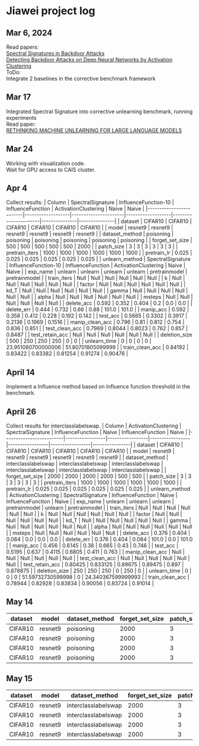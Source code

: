 # Jiawei project log
## Mar 6, 2024
Read papers: \
[Spectral Signatures in Backdoor Attacks](https://arxiv.org/abs/1811.00636) \
[Detecting Backdoor Attacks on Deep Neural Networks by Activation Clustering](https://arxiv.org/abs/1811.03728)
\
ToDo:\
Integrate 2 baselines in the corrective benchmark framework

## Mar 17
Integrated Spectral Signature into corrective unlearning benchmark, running experiments \
Read paper: \
[RETHINKING MACHINE UNLEARNING FOR LARGE LANGUAGE MODELS](https://arxiv.org/pdf/2402.08787.pdf)

## Mar 24
Working with visualization code. \
Wait for GPU access to CAIS cluster.

## Apr 4
Collect results:
| Column                  | SpectralSignature | InfluenceFunction-10 | InfluenceFunction | ActivationClustering | Naive         | Naive         |
|-------------------------|-------------------|----------------------|-------------------|----------------------|---------------|---------------|
| dataset                 | CIFAR10           | CIFAR10              | CIFAR10           | CIFAR10              | CIFAR10       | CIFAR10       |
| model                   | resnet9           | resnet9              | resnet9           | resnet9              | resnet9       | resnet9       |
| dataset_method          | poisoning         | poisoning            | poisoning         | poisoning            | poisoning     | poisoning     |
| forget_set_size         | 500               | 500                  | 500               | 500                  | 500           | 2000          |
| patch_size              | 3                 | 3                    | 3                 | 3                    | 3             | 3             |
| pretrain_iters          | 1000              | 1000                 | 1000              | 1000                 | 1000          | 1000          |
| pretrain_lr             | 0.025             | 0.025                | 0.025             | 0.025                | 0.025         | 0.025         |
| unlearn_method          | SpectralSignature | InfluenceFunction-10 | InfluenceFunction | ActivationClustering | Naive         | Naive         |
| exp_name                | unlearn           | unlearn              | unlearn           | unlearn              | pretrainmodel | pretrainmodel |
| train_iters             | Null              | Null                 | Null              | Null                 | Null          | Null          |
| k                       | Null              | Null                 | Null              | Null                 | Null          | Null          |
| factor                  | Null              | Null                 | Null              | Null                 | Null          | Null          |
| kd_T                    | Null              | Null                 | Null              | Null                 | Null          | Null          |
| gamma                   | Null              | Null                 | Null              | Null                 | Null          | Null          |
| alpha                   | Null              | Null                 | Null              | Null                 | Null          | Null          |
| msteps                  | Null              | Null                 | Null              | Null                 | Null          | Null          |
| delete_acc              | 0.592             | 0.352                | 0.404             | 0.2                  | 0.0           | 0.0           |
| delete_err              | 0.444             | 0.732                | 0.66              | 0.88                 | 101.0         | 101.0         |
| manip_acc               | 0.592             | 0.358                | 0.412             | 0.228                | 0.192         | 0.142         |
| test_acc                | 0.5665            | 0.3302               | 0.3917            | 0.2136               | 0.1969        | 0.1516        |
| manip_clean_acc         | 0.796             | 0.81                 | 0.812             | 0.754                | 0.836         | 0.851         |
| test_clean_acc          | 0.7969            | 0.8044               | 0.8023            | 0.762                | 0.857         | 0.8487        |
| test_retain_acc         | Null              | Null                 | Null              | Null                 | Null          | Null          |
| deletion_size           | 500               | 250                  | 250               | 250                  | 0             | 0             |
| unlearn_time            | 0                 | 0                    | 0                 | 0                    | 23.951080700000006 | 51.80701805099999 |
| train_clean_acc         | 0.84192           | 0.83422              | 0.83382           | 0.81254              | 0.91274       | 0.90476       |

## April 14
Implement a Influence method based on Influence function threshold in the benchmark.

## April 26
Collect results for interclasslabelswap.
| Column                  | ActivationClustering           | SpectralSignature           | InfluenceFunction           | Naive           | InfluenceFunction           | Naive          |
|-------------------------|-----------------|-----------------|-----------------|-----------------|-----------------|----------------|
| dataset                 | CIFAR10         | CIFAR10         | CIFAR10         | CIFAR10         | CIFAR10         | CIFAR10        |
| model                   | resnet9         | resnet9         | resnet9         | resnet9         | resnet9         | resnet9        |
| dataset_method          | interclasslabelswap | interclasslabelswap | interclasslabelswap | interclasslabelswap | interclasslabelswap | interclasslabelswap |
| forget_set_size         | 2000            | 2000            | 2000            | 2000            | 500             | 500            |
| patch_size              | 3               | 3               | 3               | 3               | 3               | 3              |
| pretrain_iters          | 1000            | 1000            | 1000            | 1000            | 1000            | 1000           |
| pretrain_lr             | 0.025           | 0.025           | 0.025           | 0.025           | 0.025           | 0.025          |
| unlearn_method          | ActivationClustering | SpectralSignature | InfluenceFunction | Naive           | InfluenceFunction | Naive         |
| exp_name                | unlearn         | unlearn         | unlearn         | pretrainmodel   | unlearn         | pretrainmodel  |
| train_iters             | Null            | Null            | Null            | Null            | Null            | Null           |
| k                       | Null            | Null            | Null            | Null            | Null            | Null           |
| factor                  | Null            | Null            | Null            | Null            | Null            | Null           |
| kd_T                    | Null            | Null            | Null            | Null            | Null            | Null           |
| gamma                   | Null            | Null            | Null            | Null            | Null            | Null           |
| alpha                   | Null            | Null            | Null            | Null            | Null            | Null           |
| msteps                  | Null            | Null            | Null            | Null            | Null            | Null           |
| delete_acc              | 0.376           | 0.404           | 0.084           | 0.0             | 0.0             | 0.0            |
| delete_err              | 0.376           | 0.404           | 0.084           | 101.0           | 0.0             | 101.0          |
| manip_acc               | 0.456           | 0.6145          | 0.38            | 0.665           | 0.43            | 0.746          |
| test_acc                | 0.5195          | 0.637           | 0.4115          | 0.6805          | 0.411           | 0.763          |
| manip_clean_acc         | Null            | Null            | Null            | Null            | Null            | Null           |
| test_clean_acc          | Null            | Null            | Null            | Null            | Null            | Null           |
| test_retain_acc         | 0.80425         | 0.833125        | 0.89675         | 0.89475         | 0.897           | 0.878875       |
| deletion_size           | 250             | 250             | 250             | 0               | 250             | 0              |
| unlearn_time            | 0               | 0               | 0               | 51.59732730599998 | 0              | 24.340367599999993 |
| train_clean_acc         | 0.78944         | 0.82928         | 0.83834         | 0.90056         | 0.83724         | 0.91014        |

## May 14
| dataset | model   | dataset_method | forget_set_size | patch_size | pretrain_iters | pretrain_lr | unlearn_method       | train_iters | k    | factor | kd_T | gamma | alpha | msteps | delete_acc | delete_err | manip_acc | test_acc | manip_clean_acc | test_clean_acc | test_retain_acc | deletion_size | unlearn_time          | train_clean_acc | removing_samples        |
|---------|---------|----------------|-----------------|------------|----------------|-------------|----------------------|-------------|------|--------|------|-------|-------|--------|------------|------------|-----------|----------|-----------------|----------------|-----------------|---------------|-----------------------|-----------------|-------------------------|
| CIFAR10 | resnet9 | poisoning      | 2000            | 3          | 1000           | 0.025       | ActivationClustering | Null        | Null | Null   | Null | Null  | Null  | Null   | 0.132      | 0.948      | 0.1355    | 0.1356   | 0.7375          | 0.7177         | Null            | 250           | 0                     | 0.7469          | 512                     |
| CIFAR10 | resnet9 | poisoning      | 2000            | 3          | 1000           | 0.025       | SpectralSignature    | Null        | Null | Null   | Null | Null  | Null  | Null   | 0.064      | 0.0        | 0.099     | 0.1      | 0.1115          | 0.1            | Null            | 250           | 0                     | 0.1             | 19682                   |
| CIFAR10 | resnet9 | poisoning      | 2000            | 3          | 1000           | 0.025       | FlippingInfluence    | Null        | Null | Null   | Null | Null  | Null  | Null   | 0.14       | 0.944      | 0.1435    | 0.1443   | 0.8765          | 0.8681         | Null            | 250           | 0                     | 0.93268         | 6786                    |
| CIFAR10 | resnet9 | poisoning      | 2000            | 3          | 1000           | 0.025       | Naive                | Null        | Null | Null   | Null | Null  | Null  | Null   | 0.0        | 101.0      | 0.142     | 0.1516   | 0.851           | 0.8487         | Null            | 0             | 24.625186281999987    | 0.90476         | 0                       |

## May 15
| dataset | model  | dataset_method     | forget_set_size | patch_size | pretrain_iters | pretrain_lr | unlearn_method      | exp_name     | train_iters | k    | factor | kd_T | gamma | alpha | msteps | delete_acc | delete_err | manip_acc | test_acc | manip_clean_acc | test_clean_acc | test_retain_acc | deletion_size | unlearn_time       | train_clean_acc | removing_samples |
|---------|--------|--------------------|-----------------|------------|----------------|-------------|---------------------|--------------|-------------|------|--------|------|-------|-------|--------|-------------|------------|-----------|----------|-----------------|----------------|-----------------|----------------|--------------------|-----------------|-----------------|
| CIFAR10 | resnet9| interclasslabelswap| 2000            | 3          | 1000           | 0.025       | SpectralSignature   | unlearn      | Null        | Null | Null   | Null | Null  | Null  | Null   | 1.0         | 1.0        | 0.5       | 0.5      | Null            | Null           | 0.0             | 250            | 0                  | 0.1             | 512             |
| CIFAR10 | resnet9| interclasslabelswap| 2000            | 3          | 1000           | 0.025       | FlippingInfluence   | unlearn      | Null        | Null | Null   | Null | Null  | Null  | Null   | 0.44        | 0.44       | 0.761     | 0.7645   | Null            | Null           | 0.899625        | 250            | 0                  | 0.93074         | 10000           |
| CIFAR10 | resnet9| interclasslabelswap| 2000            | 3          | 1000           | 0.025       | Naive               | pretrainmodel| Null        | Null | Null   | Null | Null  | Null  | 0      | 0.0         | 101.0      | 0.665     | 0.6805   | Null            | Null           | 0.89475         | 0              | 24.806383766999986 | 0.90056         | 0               |
| CIFAR10 | resnet9| interclasslabelswap| 2000            | 3          | 1000           | 0.025       | ActivationClustering| unlearn      | Null        | Null | Null   | Null | Null  | Null  | Null   | 0.304       | 0.304      | 0.49      | 0.484    | Null            | Null           | 0.779875        | 250            | 0                  | 0.7453          | 18314           |
